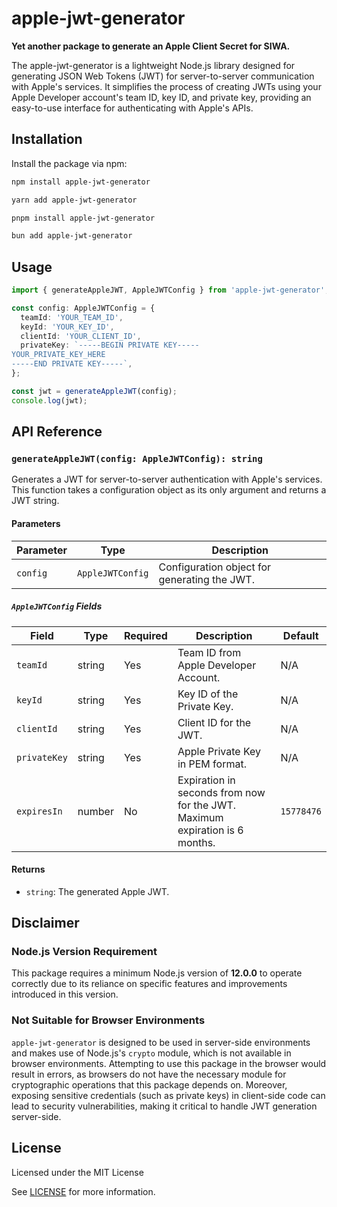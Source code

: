 # apple-jwt-generator

**Yet another package to generate an Apple Client Secret for SIWA.**

The apple-jwt-generator is a lightweight Node.js library designed for generating JSON Web Tokens (JWT) for server-to-server communication with Apple's services. It simplifies the process of creating JWTs using your Apple Developer account's team ID, key ID, and private key, providing an easy-to-use interface for authenticating with Apple's APIs.

## Installation

Install the package via npm:

```bash
npm install apple-jwt-generator
```

```bash
yarn add apple-jwt-generator
```

```bash
pnpm install apple-jwt-generator
```

```bash
bun add apple-jwt-generator
```

## Usage

```typescript
import { generateAppleJWT, AppleJWTConfig } from 'apple-jwt-generator';

const config: AppleJWTConfig = {
  teamId: 'YOUR_TEAM_ID',
  keyId: 'YOUR_KEY_ID',
  clientId: 'YOUR_CLIENT_ID',
  privateKey: `-----BEGIN PRIVATE KEY-----
YOUR_PRIVATE_KEY_HERE
-----END PRIVATE KEY-----`,
};

const jwt = generateAppleJWT(config);
console.log(jwt);

```

## API Reference

### `generateAppleJWT(config: AppleJWTConfig): string`

Generates a JWT for server-to-server authentication with Apple's services. This function takes a configuration object as its only argument and returns a JWT string.

#### Parameters

| Parameter | Type             | Description                                  |
| --------- | ---------------- | -------------------------------------------- |
| `config`  | `AppleJWTConfig` | Configuration object for generating the JWT. |

##### `AppleJWTConfig` Fields

| Field        | Type   | Required | Description                                                                 | Default    |
| ------------ | ------ | -------- | --------------------------------------------------------------------------- | ---------- |
| `teamId`     | string | Yes      | Team ID from Apple Developer Account.                                       | N/A        |
| `keyId`      | string | Yes      | Key ID of the Private Key.                                                  | N/A        |
| `clientId`   | string | Yes      | Client ID for the JWT.                                                      | N/A        |
| `privateKey` | string | Yes      | Apple Private Key in PEM format.                                            | N/A        |
| `expiresIn`  | number | No       | Expiration in seconds from now for the JWT. Maximum expiration is 6 months. | `15778476` |

#### Returns

- `string`: The generated Apple JWT.

## Disclaimer

### Node.js Version Requirement

This package requires a minimum Node.js version of **12.0.0** to operate correctly due to its reliance on specific features and improvements introduced in this version.

### Not Suitable for Browser Environments

`apple-jwt-generator` is designed to be used in server-side environments and makes use of Node.js's `crypto` module, which is not available in browser environments. Attempting to use this package in the browser would result in errors, as browsers do not have the necessary module for cryptographic operations that this package depends on. Moreover, exposing sensitive credentials (such as private keys) in client-side code can lead to security vulnerabilities, making it critical to handle JWT generation server-side.

## License

Licensed under the MIT License

See [LICENSE](./LICENSE) for more information.
